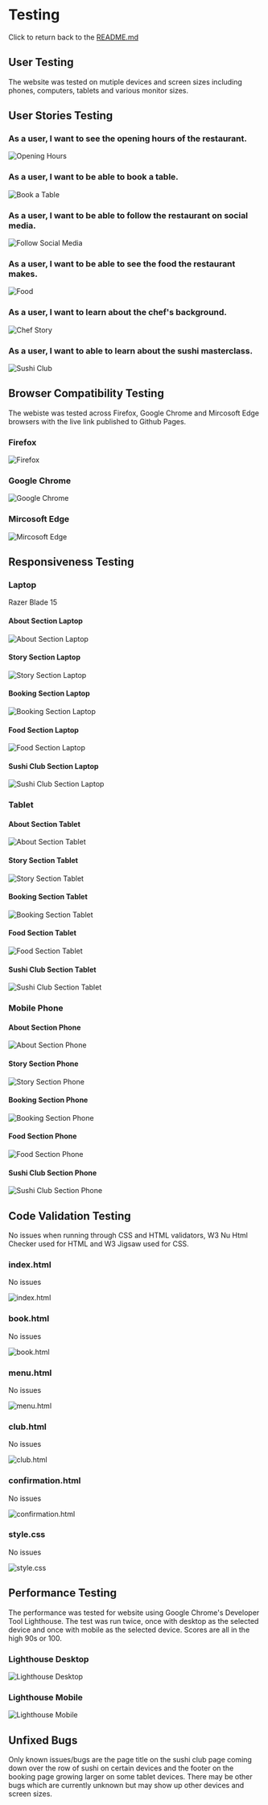 # Testing

Click to return back to the [README.md](README.md)

## User Testing

The website was tested on mutiple devices and screen sizes including phones, computers, tablets and various monitor sizes.

## User Stories Testing
### As a user, I want to see the opening hours of the restaurant.

![Opening Hours](https://github.com/ogc1231/sushi-cult-restaurant/blob/main/documentation/testing/booking.PNG)

### As a user, I want to be able to book a table.

![Book a Table](https://github.com/ogc1231/sushi-cult-restaurant/blob/main/documentation/testing/booking.PNG)

### As a user, I want to be able to follow the restaurant on social media.

![Follow Social Media](https://github.com/ogc1231/sushi-cult-restaurant/blob/main/documentation/testing/footer.PNG)

### As a user, I want to be able to see the food the restaurant makes.

![Food](https://github.com/ogc1231/sushi-cult-restaurant/blob/main/documentation/testing/food.PNG)

### As a user, I want to learn about the chef's background.

![Chef Story](https://github.com/ogc1231/sushi-cult-restaurant/blob/main/documentation/testing/chef-story.PNG)

### As a user, I want to able to learn about the sushi masterclass.

![Sushi Club](https://github.com/ogc1231/sushi-cult-restaurant/blob/main/documentation/testing/club.PNG)


## Browser Compatibility Testing

The webiste was tested across Firefox, Google Chrome and Mircosoft Edge browsers with the live link published to Github Pages.

### Firefox

![Firefox](https://github.com/ogc1231/sushi-cult-restaurant/blob/main/documentation/testing/firefox.PNG)

### Google Chrome

![Google Chrome](https://github.com/ogc1231/sushi-cult-restaurant/blob/main/documentation/testing/chrome.PNG)

### Mircosoft Edge 

![Mircosoft Edge](https://github.com/ogc1231/sushi-cult-restaurant/blob/main/documentation/testing/edge.PNG)

## Responsiveness Testing
### Laptop

Razer Blade 15

#### About Section Laptop

![About Section Laptop](https://github.com/ogc1231/sushi-cult-restaurant/blob/main/documentation/testing/laptop-about.PNG)

#### Story Section Laptop

![Story Section Laptop](https://github.com/ogc1231/sushi-cult-restaurant/blob/main/documentation/testing/laptop-story.PNG)

#### Booking Section Laptop

![Booking Section Laptop](https://github.com/ogc1231/sushi-cult-restaurant/blob/main/documentation/testing/laptop-booking.PNG)

#### Food Section Laptop

![Food Section Laptop](https://github.com/ogc1231/sushi-cult-restaurant/blob/main/documentation/testing/laptop-food.PNG)

#### Sushi Club Section Laptop

![Sushi Club Section Laptop](https://github.com/ogc1231/sushi-cult-restaurant/blob/main/documentation/testing/laptop-club.PNG)

### Tablet

#### About Section Tablet

![About Section Tablet](https://github.com/ogc1231/sushi-cult-restaurant/blob/main/documentation/testing/tablet-about.PNG)

#### Story Section Tablet

![Story Section Tablet](https://github.com/ogc1231/sushi-cult-restaurant/blob/main/documentation/testing/tablet-story.PNG)

#### Booking Section Tablet

![Booking Section Tablet](https://github.com/ogc1231/sushi-cult-restaurant/blob/main/documentation/testing/tablet-booking.PNG)

#### Food Section Tablet

![Food Section Tablet](https://github.com/ogc1231/sushi-cult-restaurant/blob/main/documentation/testing/tablet-food.PNG)

#### Sushi Club Section Tablet

![Sushi Club Section Tablet](https://github.com/ogc1231/sushi-cult-restaurant/blob/main/documentation/testing/tablet-club.PNG)

### Mobile Phone

#### About Section Phone

![About Section Phone](https://github.com/ogc1231/sushi-cult-restaurant/blob/main/documentation/testing/phone-about.PNG)

#### Story Section Phone

![Story Section Phone](https://github.com/ogc1231/sushi-cult-restaurant/blob/main/documentation/testing/phone-story.PNG)

#### Booking Section Phone

![Booking Section Phone](https://github.com/ogc1231/sushi-cult-restaurant/blob/main/documentation/testing/phone-book.PNG)

#### Food Section Phone

![Food Section Phone](https://github.com/ogc1231/sushi-cult-restaurant/blob/main/documentation/testing/phone-food.PNG)

#### Sushi Club Section Phone

![Sushi Club Section Phone](https://github.com/ogc1231/sushi-cult-restaurant/blob/main/documentation/testing/phone-club.PNG)

## Code Validation Testing

No issues when running through CSS and HTML validators, W3 Nu Html Checker used for HTML and W3 Jigsaw used for CSS.

### index.html

No issues

![index.html](https://github.com/ogc1231/sushi-cult-restaurant/blob/main/documentation/testing/valid-home.PNG)

### book.html

No issues

![book.html](https://github.com/ogc1231/sushi-cult-restaurant/blob/main/documentation/testing/valid-book.PNG)

### menu.html

No issues

![menu.html](https://github.com/ogc1231/sushi-cult-restaurant/blob/main/documentation/testing/valid-menu.PNG)

### club.html

No issues

![club.html](https://github.com/ogc1231/sushi-cult-restaurant/blob/main/documentation/testing/valid-club.PNG)

### confirmation.html

No issues

![confirmation.html](https://github.com/ogc1231/sushi-cult-restaurant/blob/main/documentation/testing/valid-confirmation.PNG)

### style.css

No issues

![style.css](https://github.com/ogc1231/sushi-cult-restaurant/blob/main/documentation/testing/css-valid.PNG)

## Performance Testing

The performance was tested for website using Google Chrome's Developer Tool Lighthouse. The test was run twice, once with desktop as the selected device and once with mobile as the selected device. Scores are all in the high 90s or 100.

### Lighthouse Desktop

![Lighthouse Desktop](https://github.com/ogc1231/sushi-cult-restaurant/blob/main/documentation/testing/lighthouse-desktop.PNG)

### Lighthouse Mobile

![Lighthouse Mobile](https://github.com/ogc1231/sushi-cult-restaurant/blob/main/documentation/testing/lighthouse-mobile.PNG)


## Unfixed Bugs

Only known issues/bugs are the page title on the sushi club page coming down over the row of sushi on certain devices and the footer on the booking page growing larger on some tablet devices. There may be other bugs which are currently unknown but may show up other devices and screen sizes.